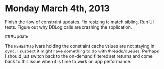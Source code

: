 Monday March  4th, 2013
=======================

Finish the flow of constraint updates. Fix resizing to match sibling. Run UI tests.
Figure out why DDLog calls are crashing the application.

###Update

The `NSHashMap` ivars holding the constraint cache values are not staying in sync. I suspect
it might have something to do with threads/queues. Perhaps I should just switch back to the
on-demand filtered set returns and come back to this issue when it is time to work on app performance.
